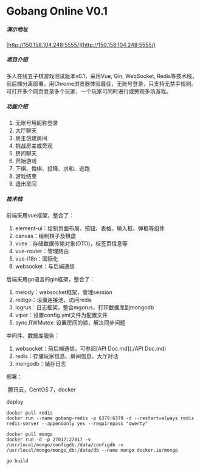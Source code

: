 # Gobang Online V0.1

##### 演示地址

[http://150.158.104.248:5555/](http://150.158.104.248:5555/)

##### 项目介绍

多人在线五子棋游戏测试版本v0.1，采用Vue, Gin, WebSocket, Redis等技术栈，前后端分离部署。用Chrome浏览器体验最佳，无账号登录，只支持无禁手规则。可打开多个网页登录多个玩家，一个玩家可同时进行或旁观多场游戏。

##### 功能介绍

1. 无账号用昵称登录
2. 大厅聊天
3. 房主创建房间
4. 挑战房主或旁观
5. 房间聊天
6. 开始游戏
7. 下棋、悔棋、投降、求和、逃跑
8. 游戏结束
9. 退出房间

##### 技术栈

前端采用vue框架，整合了：

1. element-ui：绘制页面布局、按钮、表格、输入框、弹框等组件
2. canvas：绘制棋子及棋盘
3. vuex：存储数据传输对象(DTO)，标签页信息等
4. vue-router：管理路由
5. vue-i18n：国际化
6. websocket：与后端通信

后端采用go语言的gin框架，整合了：

1. melody：websocket框架，管理session
2. redigo：设置连接池，访问redis
3. logrus：日志框架，整合mgorus，打印数据库到mongodb
4. viper：设置config.yml文件为配置文件
5. sync.RWMutex: 设置房间的锁，解决同步问题

中间件、数据库服务：

1. websocket：前后端通信，可参阅[API Doc.md](./API Doc.md)
2. redis：存储玩家信息、房间信息、大厅对话
3. mongodb：储存日志

部署：

​	腾讯云，CentOS 7，docker

deploy

```
docker pull redis
docker run --name gobang-redis -p 6379:6379 -d --restart=always redis redis-server --appendonly yes --requirepass "qwerty"

docker pull mongo
docker run -d -p 27017:27017 -v /usr/local/mongo/configdb:/data/configdb -v /usr/local/mongo/mongo_db:/data/db --name mongo docker.io/mongo

go build
```